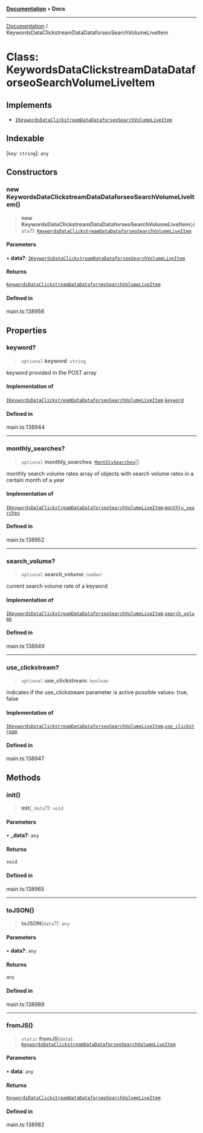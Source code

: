 [**Documentation**](../README.md) • **Docs**

***

[Documentation](../README.md) / KeywordsDataClickstreamDataDataforseoSearchVolumeLiveItem

# Class: KeywordsDataClickstreamDataDataforseoSearchVolumeLiveItem

## Implements

- [`IKeywordsDataClickstreamDataDataforseoSearchVolumeLiveItem`](../interfaces/IKeywordsDataClickstreamDataDataforseoSearchVolumeLiveItem.md)

## Indexable

 \[`key`: `string`\]: `any`

## Constructors

### new KeywordsDataClickstreamDataDataforseoSearchVolumeLiveItem()

> **new KeywordsDataClickstreamDataDataforseoSearchVolumeLiveItem**(`data`?): [`KeywordsDataClickstreamDataDataforseoSearchVolumeLiveItem`](KeywordsDataClickstreamDataDataforseoSearchVolumeLiveItem.md)

#### Parameters

• **data?**: [`IKeywordsDataClickstreamDataDataforseoSearchVolumeLiveItem`](../interfaces/IKeywordsDataClickstreamDataDataforseoSearchVolumeLiveItem.md)

#### Returns

[`KeywordsDataClickstreamDataDataforseoSearchVolumeLiveItem`](KeywordsDataClickstreamDataDataforseoSearchVolumeLiveItem.md)

#### Defined in

main.ts:138956

## Properties

### keyword?

> `optional` **keyword**: `string`

keyword provided in the POST array

#### Implementation of

[`IKeywordsDataClickstreamDataDataforseoSearchVolumeLiveItem`](../interfaces/IKeywordsDataClickstreamDataDataforseoSearchVolumeLiveItem.md).[`keyword`](../interfaces/IKeywordsDataClickstreamDataDataforseoSearchVolumeLiveItem.md#keyword)

#### Defined in

main.ts:138944

***

### monthly\_searches?

> `optional` **monthly\_searches**: [`MonthlySearches`](MonthlySearches.md)[]

monthly search volume rates
array of objects with search volume rates in a certain month of a year

#### Implementation of

[`IKeywordsDataClickstreamDataDataforseoSearchVolumeLiveItem`](../interfaces/IKeywordsDataClickstreamDataDataforseoSearchVolumeLiveItem.md).[`monthly_searches`](../interfaces/IKeywordsDataClickstreamDataDataforseoSearchVolumeLiveItem.md#monthly_searches)

#### Defined in

main.ts:138952

***

### search\_volume?

> `optional` **search\_volume**: `number`

current search volume rate of a keyword

#### Implementation of

[`IKeywordsDataClickstreamDataDataforseoSearchVolumeLiveItem`](../interfaces/IKeywordsDataClickstreamDataDataforseoSearchVolumeLiveItem.md).[`search_volume`](../interfaces/IKeywordsDataClickstreamDataDataforseoSearchVolumeLiveItem.md#search_volume)

#### Defined in

main.ts:138949

***

### use\_clickstream?

> `optional` **use\_clickstream**: `boolean`

indicates if the use_clickstream parameter is active
possible values: true, false

#### Implementation of

[`IKeywordsDataClickstreamDataDataforseoSearchVolumeLiveItem`](../interfaces/IKeywordsDataClickstreamDataDataforseoSearchVolumeLiveItem.md).[`use_clickstream`](../interfaces/IKeywordsDataClickstreamDataDataforseoSearchVolumeLiveItem.md#use_clickstream)

#### Defined in

main.ts:138947

## Methods

### init()

> **init**(`_data`?): `void`

#### Parameters

• **\_data?**: `any`

#### Returns

`void`

#### Defined in

main.ts:138965

***

### toJSON()

> **toJSON**(`data`?): `any`

#### Parameters

• **data?**: `any`

#### Returns

`any`

#### Defined in

main.ts:138989

***

### fromJS()

> `static` **fromJS**(`data`): [`KeywordsDataClickstreamDataDataforseoSearchVolumeLiveItem`](KeywordsDataClickstreamDataDataforseoSearchVolumeLiveItem.md)

#### Parameters

• **data**: `any`

#### Returns

[`KeywordsDataClickstreamDataDataforseoSearchVolumeLiveItem`](KeywordsDataClickstreamDataDataforseoSearchVolumeLiveItem.md)

#### Defined in

main.ts:138982
